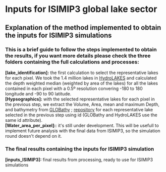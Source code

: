 # Inputs for ISIMIP3 global lake sector <br />
## Explanation of the method implemented to obtain the inputs for ISIMIP3 simulations <br />

### This is a brief guide to follow the steps implemented to obtain the results, if you want more details please check the three folders containing the full calculations and processes:<br />

**[lake_identification]:** the first calculation to select the representative lakes for each pixel. We took the 1.4 million lakes in [HydroLAKES](https://www.hydrosheds.org/pages/hydrolakes) and calculated the depth weighted median (weighted by area of the lakes) for all the lakes contained in each pixel with a 0.5º resolution convering -180 to 180 longitude and -90 to 90 latitude.  <br />
**[Hypsographics]:** with the selected representative lakes for each pixel in the previous step, we extract the Volume, Area, mean and maximum Depth, and bathymetry from [GLOBathy](https://www.nature.com/articles/s41597-022-01132-9) ; [repository](https://springernature.figshare.com/collections/GLOBathy_the_Global_Lakes_Bathymetry_Dataset/5243309) for each representative lake selected in the previous step using id (GLOBathy and HydroLAKES use the same id attribute). <br />
**[Water_area_per_pixel]:**: it's still under development. This will be usefull to implement future analysis with the final data from ISIMIP3, so the simulation round doesn't depend on it. <br />

### The final results containing the inputs for ISIMIP3 simulation <br />
**[inputs_ISIMIP3]:** final results from processing, ready to use for ISIMIP3 simulations <br />
